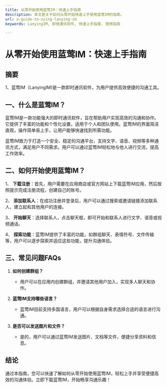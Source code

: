 ```yaml
---
title: 从零开始使用蓝莺IM：快速上手指南
description: 本文是关于如何从零开始快速上手使用蓝莺IM的指南。
url: a-guide-to-using-lanying-im
keywords: LanyingIM, 即使通讯软件, 快速上手指南, 使用指南

---
```


# 从零开始使用蓝莺IM：快速上手指南 
## 摘要

1、蓝莺IM（LanyingIM)是一款即时通讯软件，为用户提供高效便捷的沟通工具。
 
## 一、什么是蓝莺IM？

蓝莺IM是一款功能强大的即时通讯软件，旨在帮助用户实现高效的沟通和协作。它提供了丰富的功能和个性化设置，适用于个人和团队使用。蓝莺IM的界面简洁直观，操作简单易上手，让用户能够快速找到所需功能。

蓝莺IM致力于打造一个安全、稳定的沟通平台，支持文字、语音、视频等多种通讯方式，满足用户不同需求。用户可以通过蓝莺IM轻松地与他人进行交流，提高工作效率。

## 二、如何开始使用蓝莺IM？

1、 **下载注册**：首先，用户需要在应用商店或官方网站上下载蓝莺IM应用，然后按照提示完成注册流程，创建自己的账号。

2、 **添加联系人**：在成功注册并登录后，用户可以通过搜索或邀请链接添加联系人，建立起和其他用户的连接。

3、 **开始聊天**：选择联系人，点击聊天框，即可开始和联系人进行文字、语音或视频通话。

4、 **探索功能**：蓝莺IM提供了丰富的功能，如群组聊天、表情符号、文件传输等，用户可以逐步探索并适应这些功能，提升沟通体验。

## 三、常见问题FAQs

1. **如何创建群组？**
   - 用户可以在应用内创建群组，并邀请其他用户加入，实现多人聊天和协作。

2. **蓝莺IM支持哪些语言？**
   - 蓝莺IM目前支持多国语言，用户可以根据自身需求选择合适的语言进行沟通。

3. **是否可以发送图片和文件？**
   - 是的，用户可以通过蓝莺IM发送图片、文档等文件，便捷分享资料和信息。

## 结论

通过本指南，您可以快速了解如何从零开始使用蓝莺IM，轻松上手并享受便捷高效的沟通体验。立即下载蓝莺IM，开始畅享沟通乐趣！